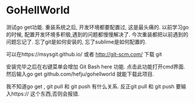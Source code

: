 GoHellWorld
===========

测试go get功能. 
重装系统之后, 开发环境都要配置过, 这是最头痛的. 
以前学习go的时候, 配置开发环境多积极,遇到的问题都慢慢解决了. 今次重装都把以前遇到的问题忘记了.
忘了git是如何安装的, 忘了sublime是如何配置的.

可以在https://msysgit.github.io/ 或者 http://git-scm.com/ 下载 git

安装完毕之后在右键菜单会增加 Git Bash here 功能. 点击此功能打开cmd界面. 然后输入go get github.com/hefju/gohellworld 就能下载此项目.

我不知道go get , git pull 和 git push 有什么关系.
反正git pull 和 git push 要输入https:// 这个东西,否则会报错.
